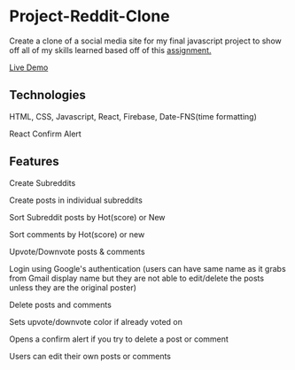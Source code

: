 # Project-Reddit-Clone

Create a clone of a social media site for my final javascript project to show off all of my skills learned based off of this [assignment.](https://www.theodinproject.com/lessons/node-path-javascript-javascript-final-project)

[Live Demo](https://reddit-clone-33514.web.app/)

## Technologies

HTML, CSS, Javascript, React, Firebase, Date-FNS(time formatting)

React Confirm Alert

## Features

Create Subreddits

Create posts in individual subreddits

Sort Subreddit posts by Hot(score) or New

Sort comments by Hot(score) or new

Upvote/Downvote posts & comments

Login using Google's authentication (users can have same name as it grabs from Gmail display name but they are not able to edit/delete the posts unless they are the original poster)

Delete posts and comments

Sets upvote/downvote color if already voted on

Opens a confirm alert if you try to delete a post or comment

Users can edit their own posts or comments
